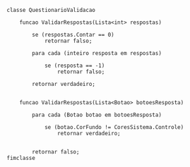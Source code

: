     classe QuestionarioValidacao
    
        funcao ValidarRespostas(Lista<int> respostas)

            se (respostas.Contar == 0)
                retornar falso; 

            para cada (inteiro resposta em respostas)
            
                se (resposta == -1)
                    retornar falso;
            
            retornar verdadeiro;
        

        funcao ValidarRespostas(Lista<Botao> botoesResposta)
        
            para cada (Botao botao em botoesResposta)
            
                se (botao.CorFundo != CoresSistema.Controle) 
                    retornar verdadeiro;
                
            
            retornar falso;
    fimclasse
